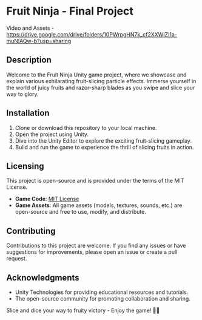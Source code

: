 # Fruit Ninja - Final Project

Video and Assets - https://drive.google.com/drive/folders/10PWrpgHN7k_cf2XXWIZl1a-muNlAQw-b?usp=sharing

## Description

Welcome to the Fruit Ninja Unity game project, where we showcase and explain various exhilarating fruit-slicing particle effects. Immerse yourself in the world of juicy fruits and razor-sharp blades as you swipe and slice your way to glory.

## Installation

1. Clone or download this repository to your local machine.
2. Open the project using Unity.
3. Dive into the Unity Editor to explore the exciting fruit-slicing gameplay.
4. Build and run the game to experience the thrill of slicing fruits in action.


## Licensing

This project is open-source and is provided under the terms of the MIT License.

- **Game Code**: [MIT License](LICENSE)
- **Game Assets**: All game assets (models, textures, sounds, etc.) are open-source and free to use, modify, and distribute.

## Contributing

Contributions to this project are welcome. If you find any issues or have suggestions for improvements, please open an issue or create a pull request.

## Acknowledgments

- Unity Technologies for providing educational resources and tutorials.
- The open-source community for promoting collaboration and sharing.

Slice and dice your way to fruity victory - Enjoy the game! 🍉🔪

